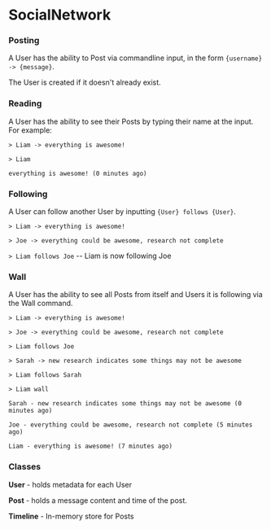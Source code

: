 # SocialNetwork

### Posting
A User has the ability to Post via commandline input, in the form `{username} -> {message}`.

The User is created if it doesn't already exist.

### Reading
A User has the ability to see their Posts by typing their name at the input. For example:

`> Liam -> everything is awesome!`

`> Liam`

`everything is awesome! (0 minutes ago)`

### Following
A User can follow another User by inputting `{User} follows {User}`.

`> Liam -> everything is awesome!`

`> Joe -> everything could be awesome, research not complete`

`> Liam follows Joe` -- Liam is now following Joe

### Wall
A User has the ability to see all Posts from itself and Users it is following via the Wall command.

`> Liam -> everything is awesome!`

`> Joe -> everything could be awesome, research not complete`

`> Liam follows Joe`

`> Sarah -> new research indicates some things may not be awesome`

`> Liam follows Sarah`

`> Liam wall`

`Sarah - new research indicates some things may not be awesome (0 minutes ago)`

`Joe - everything could be awesome, research not complete (5 minutes ago)`

`Liam - everything is awesome! (7 minutes ago)`

### Classes
**User** - holds metadata for each User

**Post** - holds a message content and time of the post.

**Timeline** - In-memory store for Posts

